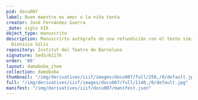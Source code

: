 ```yaml
---
pid: docu007
label: Buen maestro es amor o la niña tonta
creator: José Fernández Guerra
_date: siglo XIX
object_type: manuscrito
description: Manuscrirto autógrafo de una refundición con el texto similar a la de
  Dionisio Solís
repository: Institut del Teatre de Barcelona
signature: Sedó/61176
order: '06'
layout: damaboba_item
collection: damaboba
thumbnail: "/img/derivatives/iiif/images/docu007/full/250,/0/default.jpg"
full: "/img/derivatives/iiif/images/docu007/full/1140,/0/default.jpg"
manifest: "/img/derivatives/iiif/docu007/manifest.json"
---
```

